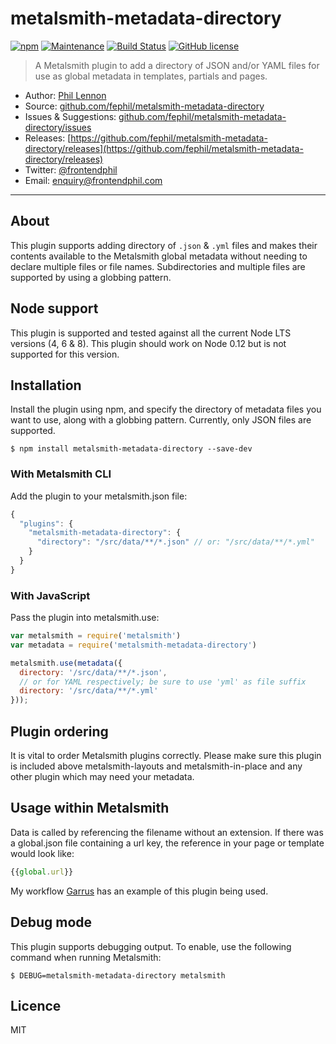 # metalsmith-metadata-directory

[![npm](https://img.shields.io/npm/v/metalsmith-metadata-directory.svg)](https://www.npmjs.com/package/metalsmith-metadata-directory)
[![Maintenance](https://img.shields.io/maintenance/yes/2017.svg)]()
[![Build Status](https://travis-ci.org/fephil/metalsmith-metadata-directory.svg?branch=master)](https://travis-ci.org/fephil/metalsmith-metadata-directory)
[![GitHub license](https://img.shields.io/badge/license-MIT-blue.svg)](https://raw.githubusercontent.com/fephil/metalsmith-metadata-directory/master/LICENSE)

> A Metalsmith plugin to add a directory of JSON and/or YAML files for use as global metadata in templates, partials and pages.

* Author: [Phil Lennon](https://frontendphil.com)
* Source: [github.com/fephil/metalsmith-metadata-directory](https://github.com/fephil/metalsmith-metadata-directory)
* Issues & Suggestions: [github.com/fephil/metalsmith-metadata-directory/issues](https://github.com/fephil/metalsmith-metadata-directory/issues)
* Releases: [https://github.com/fephil/metalsmith-metadata-directory/releases](https://github.com/fephil/metalsmith-metadata-directory/releases)
* Twitter: [@frontendphil](https://twitter.com/frontendphil)
* Email: [enquiry@frontendphil.com](mailto:enquiry@frontendphil.com)

***

## About

This plugin supports adding directory of `.json` & `.yml` files and makes their contents available to the Metalsmith global metadata without needing to declare multiple files or file names. Subdirectories and multiple files are supported by using a globbing pattern.

## Node support

This plugin is supported and tested against all the current Node LTS versions (4, 6 & 8). This plugin should work on Node 0.12 but is not supported for this version.

## Installation

Install the plugin using npm, and specify the directory of metadata files you want to use, along with a globbing pattern. Currently, only JSON files are supported.

```
$ npm install metalsmith-metadata-directory --save-dev
```

### With Metalsmith CLI

Add the plugin to your metalsmith.json file:

```js
{
  "plugins": {
    "metalsmith-metadata-directory": {
      "directory": "/src/data/**/*.json" // or: "/src/data/**/*.yml"
    }
  }
}
```

### With JavaScript

Pass the plugin into metalsmith.use:

```js
var metalsmith = require('metalsmith')
var metadata = require('metalsmith-metadata-directory')

metalsmith.use(metadata({
  directory: '/src/data/**/*.json',
  // or for YAML respectively; be sure to use 'yml' as file suffix
  directory: '/src/data/**/*.yml'
}));
```

## Plugin ordering

It is vital to order Metalsmith plugins correctly. Please make sure this plugin is included above metalsmith-layouts and metalsmith-in-place and any other plugin which may need your metadata.

## Usage within Metalsmith

Data is called by referencing the filename without an extension. If there was a global.json file containing a url key, the reference in your page or template would look like:

```js
{{global.url}}
```

My workflow [Garrus](https://github.com/fephil/garrus) has an example of this plugin being used.

## Debug mode

This plugin supports debugging output. To enable, use the following command when running Metalsmith:

```
$ DEBUG=metalsmith-metadata-directory metalsmith
```

## Licence

MIT
